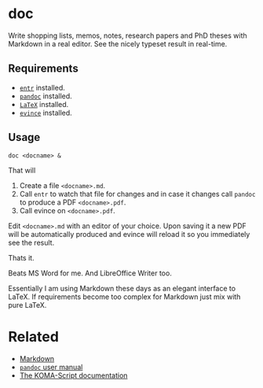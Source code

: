 # doc

Write shopping lists, memos, notes, research papers and PhD theses with Markdown in a real editor.
See the nicely typeset result in real-time.

## Requirements

+ [`entr`](http://entrproject.org/) installed.
+ [`pandoc`](http://pandoc.org/) installed.
+ [`LaTeX`](http://www.latex-project.org/) installed.
+ [`evince`](https://wiki.gnome.org/Apps/Evince) installed.

## Usage

`doc <docname> &`

That will

1. Create a file `<docname>.md`.
2. Call `entr` to watch that file for changes and in case it changes call `pandoc` to produce a PDF `<docname>.pdf`.
3. Call evince on `<docname>.pdf`.

Edit `<docname>.md` with an editor of your choice. Upon saving it a new
PDF will be automatically produced and evince will reload it so you
immediately see the result.

Thats it.

Beats MS Word for me. And LibreOffice Writer too.

Essentially I am using Markdown these days as an elegant interface to
LaTeX. If requirements become too complex for Markdown just mix with pure LaTeX.

# Related

+ [Markdown](https://daringfireball.net/projects/markdown/)
+ [`pandoc` user manual](http://pandoc.org/MANUAL.html)
+ [The KOMA-Script documentation](http://texdoc.net/texmf-dist/doc/latex/koma-script/scrguide.pdf)
